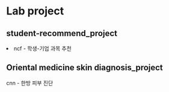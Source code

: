 <h1>Lab project</h1>
<h2>student-recommend_project </h2>
<li>ncf - 학생-기업 과목 추천</li>
<h2>Oriental medicine skin diagnosis_project</h2>
<l1>cnn - 한방 피부 진단 </l1>
